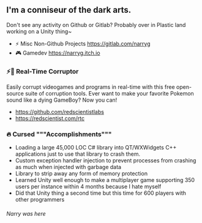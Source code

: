 ## I'm a conniseur of the dark arts.

Don't see any activity on Github or Gitlab? Probably over in Plastic land working on a Unity thing~
- ⚡ Misc Non-Github Projects https://gitlab.com/narryg
- 🎮 Gamedev https://narryg.itch.io

### ⚡🌌 Real-Time Corruptor
Easily corrupt videogames and programs in real-time with this free open-source suite of corruption tools. Ever want to make your favorite Pokemon sound like a dying GameBoy? Now you can!  
- https://github.com/redscientistlabs  
- https://redscientist.com/rtc  



### 🔥 Cursed """Accomplishments"""
-  Loading a large 45,000 LOC C# library into QT/WXWidgets C++ applications just to use that library to crash them.
-  Custom exception handler injection to prevent processes from crashing as much when injected with garbage data
-  Library to strip away any form of memory protection 
-  Learned Unity well enough to make a multiplayer game supporting 350 users per instance within 4 months because I hate myself
-  Did that Unity thing a second time but this time for 600 players with other programmers


###### Narry was here
